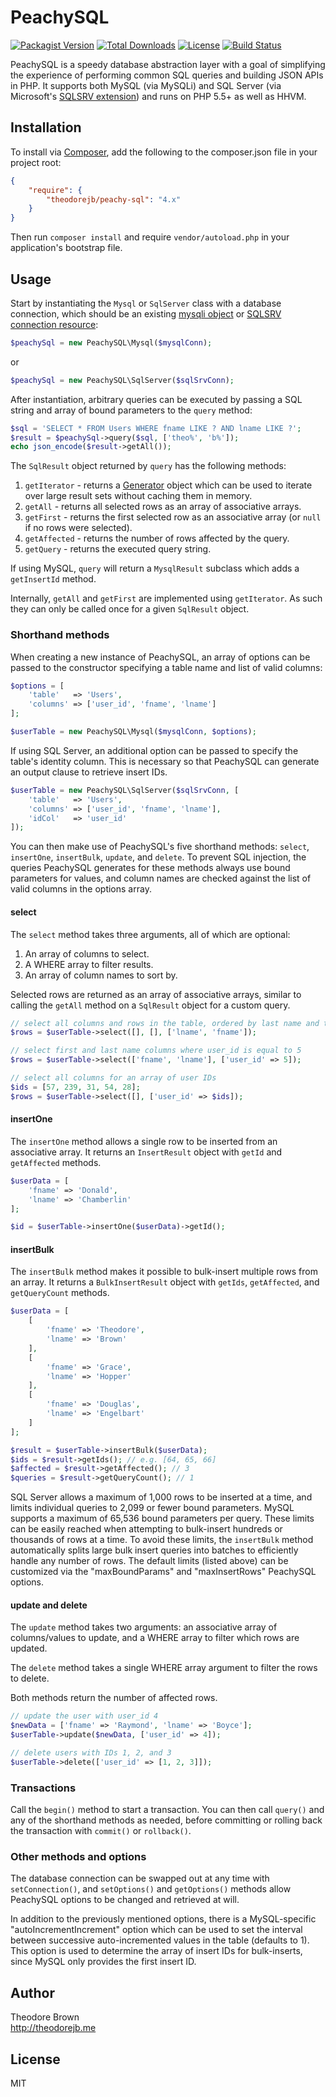 # PeachySQL

[![Packagist Version](https://img.shields.io/packagist/v/theodorejb/peachy-sql.svg)](https://packagist.org/packages/theodorejb/peachy-sql) [![Total Downloads](https://img.shields.io/packagist/dt/theodorejb/peachy-sql.svg)](https://packagist.org/packages/theodorejb/peachy-sql) [![License](https://img.shields.io/packagist/l/theodorejb/peachy-sql.svg)](https://packagist.org/packages/theodorejb/peachy-sql) [![Build Status](https://travis-ci.org/theodorejb/peachy-sql.svg?branch=master)](https://travis-ci.org/theodorejb/peachy-sql)

PeachySQL is a speedy database abstraction layer with a goal of simplifying the
experience of performing common SQL queries and building JSON APIs in PHP.
It supports both MySQL (via MySQLi) and SQL Server (via Microsoft's
[SQLSRV extension](http://www.php.net/manual/en/book.sqlsrv.php)) and runs on PHP 5.5+ as well as HHVM.

## Installation

To install via [Composer](https://getcomposer.org/), add the following to the
composer.json file in your project root:

```json
{
    "require": {
        "theodorejb/peachy-sql": "4.x"
    }
}
```

Then run `composer install` and require `vendor/autoload.php` in your
application's bootstrap file.

## Usage

Start by instantiating the `Mysql` or `SqlServer` class with a database connection,
which should be an existing [mysqli object](http://www.php.net/manual/en/mysqli.construct.php)
or [SQLSRV connection resource](http://www.php.net/manual/en/function.sqlsrv-connect.php):

```php
$peachySql = new PeachySQL\Mysql($mysqlConn);
```
or
```php
$peachySql = new PeachySQL\SqlServer($sqlSrvConn);
```

After instantiation, arbitrary queries can be executed by passing a
SQL string and array of bound parameters to the `query` method:

```php
$sql = 'SELECT * FROM Users WHERE fname LIKE ? AND lname LIKE ?';
$result = $peachySql->query($sql, ['theo%', 'b%']);
echo json_encode($result->getAll());
```

The `SqlResult` object returned by `query` has the following methods:

1. `getIterator` - returns a [Generator](http://php.net/manual/en/language.generators.overview.php) object which can be used to iterate over large result sets without caching them in memory.
2. `getAll` - returns all selected rows as an array of associative arrays.
3. `getFirst` - returns the first selected row as an associative array (or `null` if no rows were selected).
4. `getAffected` - returns the number of rows affected by the query.
5. `getQuery` - returns the executed query string.

If using MySQL, `query` will return a `MysqlResult` subclass which adds a `getInsertId` method.

Internally, `getAll` and `getFirst` are implemented using `getIterator`.
As such they can only be called once for a given `SqlResult` object.

### Shorthand methods

When creating a new instance of PeachySQL, an array of options can be passed
to the constructor specifying a table name and list of valid columns:

```php
$options = [
    'table'   => 'Users',
	'columns' => ['user_id', 'fname', 'lname']
];

$userTable = new PeachySQL\Mysql($mysqlConn, $options);
```

If using SQL Server, an additional option can be passed to specify the table's identity column.
This is necessary so that PeachySQL can generate an output clause to retrieve insert IDs.

```php
$userTable = new PeachySQL\SqlServer($sqlSrvConn, [
    'table'   => 'Users',
    'columns' => ['user_id', 'fname', 'lname'],
    'idCol'   => 'user_id'
]);
```

You can then make use of PeachySQL's five shorthand methods: `select`,
`insertOne`, `insertBulk`, `update`, and `delete`. To prevent SQL
injection, the queries PeachySQL generates for these methods always use bound
parameters for values, and column names are checked against the list of valid
columns in the options array.

#### select

The `select` method takes three arguments, all of which are optional:

1. An array of columns to select.
2. A WHERE array to filter results.
3. An array of column names to sort by.

Selected rows are returned as an array of associative arrays,
similar to calling the `getAll` method on a `SqlResult` object for a custom query.

```php
// select all columns and rows in the table, ordered by last name and then first name
$rows = $userTable->select([], [], ['lname', 'fname']);

// select first and last name columns where user_id is equal to 5
$rows = $userTable->select(['fname', 'lname'], ['user_id' => 5]);

// select all columns for an array of user IDs
$ids = [57, 239, 31, 54, 28];
$rows = $userTable->select([], ['user_id' => $ids]);
```

#### insertOne

The `insertOne` method allows a single row to be inserted from an associative array.
It returns an `InsertResult` object with `getId` and `getAffected` methods.

```php
$userData = [
    'fname' => 'Donald',
    'lname' => 'Chamberlin'
];

$id = $userTable->insertOne($userData)->getId();
```

#### insertBulk

The `insertBulk` method makes it possible to bulk-insert multiple rows from an array.
It returns a `BulkInsertResult` object with `getIds`, `getAffected`, and `getQueryCount` methods.

```php
$userData = [
    [
        'fname' => 'Theodore',
        'lname' => 'Brown'
    ],
    [
        'fname' => 'Grace',
        'lname' => 'Hopper'
    ],
    [
        'fname' => 'Douglas',
        'lname' => 'Engelbart'
    ]
];

$result = $userTable->insertBulk($userData);
$ids = $result->getIds(); // e.g. [64, 65, 66]
$affected = $result->getAffected(); // 3
$queries = $result->getQueryCount(); // 1
```

SQL Server allows a maximum of 1,000 rows to be inserted at a time,
and limits individual queries to 2,099 or fewer bound parameters.
MySQL supports a maximum of 65,536 bound parameters per query.
These limits can be easily reached when attempting to bulk-insert hundreds
or thousands of rows at a time. To avoid these limits, the `insertBulk` method
automatically splits large bulk insert queries into batches to efficiently
handle any number of rows. The default limits (listed above) can be customized
via the "maxBoundParams" and "maxInsertRows" PeachySQL options.

#### update and delete

The `update` method takes two arguments: an associative array of columns/values
to update, and a WHERE array to filter which rows are updated.

The `delete` method takes a single WHERE array argument to filter the rows to delete.

Both methods return the number of affected rows.

```php
// update the user with user_id 4
$newData = ['fname' => 'Raymond', 'lname' => 'Boyce'];
$userTable->update($newData, ['user_id' => 4]);

// delete users with IDs 1, 2, and 3
$userTable->delete(['user_id' => [1, 2, 3]]);
```

### Transactions

Call the `begin()` method to start a transaction.
You can then call `query()` and any of the shorthand methods as needed,
before committing or rolling back the transaction with `commit()` or `rollback()`.

### Other methods and options

The database connection can be swapped out at any time with `setConnection()`,
and `setOptions()` and `getOptions()` methods allow PeachySQL options to be
changed and retrieved at will.

In addition to the previously mentioned options, there is a MySQL-specific
"autoIncrementIncrement" option which can be used to set the interval between
successive auto-incremented values in the table (defaults to 1). This option is
used to determine the array of insert IDs for bulk-inserts, since MySQL only
provides the first insert ID.

## Author

Theodore Brown  
<http://theodorejb.me>

## License

MIT
